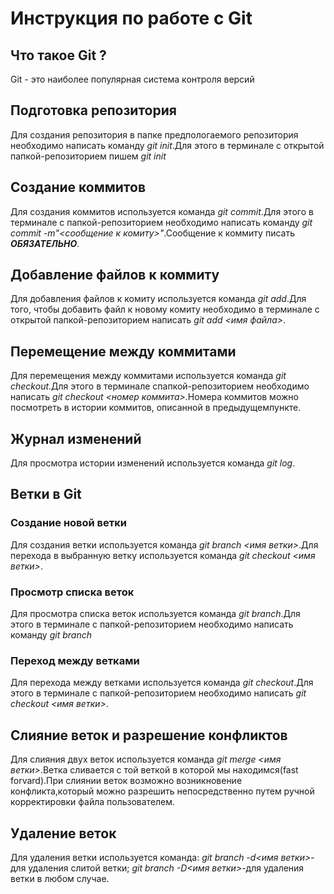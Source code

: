 # Инструкция по работе с Git

## Что такое Git ?

Git - это наиболее популярная система контроля версий

## Подготовка репозитория

Для создания репозитория в папке предпологаемого репозитория необходимо написать команду *git init*.Для этого в терминале с открытой папкой-репозиторием пишем *git init*

## Создание коммитов

Для создания коммитов используется команда *git commit*.Для этого в терминале с папкой-репозиторием необходимо написать команду *git commit -m"<сообщение к комиту>"*.Сообщение к коммиту писать ***ОБЯЗАТЕЛЬНО***.

## Добавление файлов к коммиту

Для добавления файлов к комиту используется команда *git add*.Для того, чтобы добавить файл к новому комиту необходимо в терминале с открытой папкой-репозиторием написать *git add <имя файла>*.

## Перемещение между коммитами

Для перемещения между коммитами используется команда *git checkout*.Для этого в терминале спапкой-репозиторием необходимо написать *git checkout <номер коммита>*.Номера коммитов можно посмотреть в истории коммитов, описанной в предыдущемпункте.

## Журнал изменений

Для просмотра истории изменений используется команда *git log*.

## Ветки в Git

### Создание новой ветки

Для создания ветки используется команда *git branch <имя ветки>*.Для перехода в выбранную ветку используется команда *git checkout <имя ветки>*.

### Просмотр списка веток

Для просмотра списка веток используется команда *git branch*.Для этого в терминале с папкой-репозиторием необходимо написать команду *git branch*

### Переход между ветками

Для перехода между ветками используется команда *git checkout*.Для этого в терминале с папкой-репозиторием необходимо написать *git checkout <имя ветки>*.

## Слияние веток и разрешение конфликтов

Для слияния двух веток используется команда *git merge <имя ветки>*.Ветка сливается с той веткой в которой мы находимся(fast forvard).При слиянии веток возможно возникновение конфликта,который можно разрешить непосредственно путем ручной корректировки файла пользователем.

## Удаление веток

Для удаления ветки используется команда: *git branch -d<имя ветки>*-для удаления слитой ветки; *git branch -D<имя ветки>*-для удаления ветки в любом случае.
